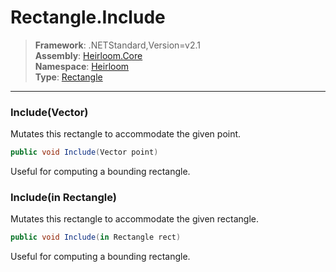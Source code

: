 # Rectangle.Include

> **Framework**: .NETStandard,Version=v2.1  
> **Assembly**: [Heirloom.Core][0]  
> **Namespace**: [Heirloom][0]  
> **Type**: [Rectangle][1]

--------------------------------------------------------------------------------

### Include(Vector)

Mutates this rectangle to accommodate the given point.

```cs
public void Include(Vector point)
```

Useful for computing a bounding rectangle.

### Include(in Rectangle)

Mutates this rectangle to accommodate the given rectangle.

```cs
public void Include(in Rectangle rect)
```

Useful for computing a bounding rectangle.

[0]: ../Heirloom.Core.md
[1]: Heirloom.Rectangle.md
